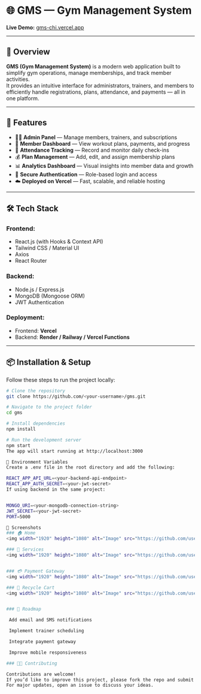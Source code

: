 # 🌐 GMS — Gym Management System

**Live Demo:** [gms-chi.vercel.app](https://gms-chi.vercel.app)

---

## 🧩 Overview
**GMS (Gym Management System)** is a modern web application built to simplify gym operations, manage memberships, and track member activities.  
It provides an intuitive interface for administrators, trainers, and members to efficiently handle registrations, plans, attendance, and payments — all in one platform.

---

## 🚀 Features

- 🧑‍💼 **Admin Panel** — Manage members, trainers, and subscriptions  
- 💪 **Member Dashboard** — View workout plans, payments, and progress  
- 📅 **Attendance Tracking** — Record and monitor daily check-ins  
- 💰 **Plan Management** — Add, edit, and assign membership plans  
- 📊 **Analytics Dashboard** — Visual insights into member data and growth  
- 🔐 **Secure Authentication** — Role-based login and access  
- ☁️ **Deployed on Vercel** — Fast, scalable, and reliable hosting  

---

## 🛠️ Tech Stack

### Frontend:
- React.js (with Hooks & Context API)  
- Tailwind CSS / Material UI  
- Axios  
- React Router  

### Backend:
- Node.js / Express.js  
- MongoDB (Mongoose ORM)  
- JWT Authentication  

### Deployment:
- Frontend: **Vercel**  
- Backend: **Render / Railway / Vercel Functions**

---

## 📦 Installation & Setup

Follow these steps to run the project locally:

```bash
# Clone the repository
git clone https://github.com/<your-username>/gms.git

# Navigate to the project folder
cd gms

# Install dependencies
npm install

# Run the development server
npm start
The app will start running at http://localhost:3000

🔐 Environment Variables
Create a .env file in the root directory and add the following:

REACT_APP_API_URL=<your-backend-api-endpoint>
REACT_APP_AUTH_SECRET=<your-jwt-secret>
If using backend in the same project:


MONGO_URI=<your-mongodb-connection-string>
JWT_SECRET=<your-jwt-secret>
PORT=5000

📸 Screenshots
### 🏠 Home
<img width="1920" height="1080" alt="Image" src="https://github.com/user-attachments/assets/3ce3b9cc-aa34-4090-a048-cdc9252be321" />

### 🧩 Services
<img width="1920" height="1080" alt="Image" src="https://github.com/user-attachments/assets/184db8fa-1942-46b7-87fc-9dfc7079178f" />


### 💳 Payment Gateway
<img width="1920" height="1080" alt="Image" src="https://github.com/user-attachments/assets/6d14b3b4-31c4-48cb-8cde-89ac232ed554" />

### 🔄 Recycle Cart
<img width="1920" height="1080" alt="Image" src="https://github.com/user-attachments/assets/56f5524a-00a1-436c-ab47-a03c42b5c7bc" />


### 📅 Roadmap

 Add email and SMS notifications

 Implement trainer scheduling

 Integrate payment gateway

 Improve mobile responsiveness

### 👨‍💻 Contributing

Contributions are welcome!
If you’d like to improve this project, please fork the repo and submit a pull request.
For major updates, open an issue to discuss your ideas.

